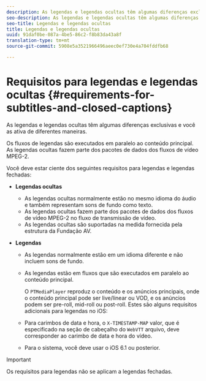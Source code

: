 ```yaml
---
description: As legendas e legendas ocultas têm algumas diferenças exclusivas e você as ativa de diferentes maneiras.
seo-description: As legendas e legendas ocultas têm algumas diferenças exclusivas e você as ativa de diferentes maneiras.
seo-title: Legendas e legendas ocultas
title: Legendas e legendas ocultas
uuid: 91daf0be-087a-4be5-86c2-f8b83da43a8f
translation-type: tm+mt
source-git-commit: 5908e5a3521966496aeec0ef730e4a704fddfb68

---
```



# Requisitos para legendas e legendas ocultas {#requirements-for-subtitles-and-closed-captions}

As legendas e legendas ocultas têm algumas diferenças exclusivas e você as ativa de diferentes maneiras.

Os fluxos de legendas são executados em paralelo ao conteúdo principal. As legendas ocultas fazem parte dos pacotes de dados dos fluxos de vídeo MPEG-2.

Você deve estar ciente dos seguintes requisitos para legendas e legendas fechadas:

* **Legendas ocultas**

   * As legendas ocultas normalmente estão no mesmo idioma do áudio e também representam sons de fundo como texto.
   * As legendas ocultas fazem parte dos pacotes de dados dos fluxos de vídeo MPEG-2 no fluxo de transmissão de vídeo.
   * As legendas ocultas são suportadas na medida fornecida pela estrutura da Fundação AV.

* **Legendas**

   * As legendas normalmente estão em um idioma diferente e não incluem sons de fundo.
   * As legendas estão em fluxos que são executados em paralelo ao conteúdo principal.

      O `PTMediaPlayer` reproduz o conteúdo e os anúncios principais, onde o conteúdo principal pode ser live/linear ou VOD, e os anúncios podem ser pre-roll, mid-roll ou post-roll.
   Estes são alguns requisitos adicionais para legendas no iOS:

   * Para carimbos de data e hora, o `X-TIMESTAMP-MAP` valor, que é especificado na seção de cabeçalho do `WebVTT` arquivo, deve corresponder ao carimbo de data e hora do vídeo.

   * Para o sistema, você deve usar o iOS 6.1 ou posterior.


>[!IMPORTANT]
>
>Os requisitos para legendas não se aplicam a legendas fechadas.

